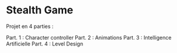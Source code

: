 # Stealth Game
 
 Projet en 4 parties :
 
 Part. 1 : Character controller
 Part. 2 : Animations
 Part. 3 : Intelligence Artificielle
 Part. 4 : Level Design
